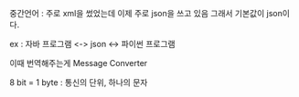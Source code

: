 중간언어 : 주로 xml을 썼었는데 이제 주로 json을 쓰고 있음
그래서 기본값이 json이다. 

ex : 자바 프로그램 <-> json <-> 파이썬 프로그램

이때 번역해주는게 Message Converter

8 bit = 1 byte : 통신의 단위, 하나의 문자
